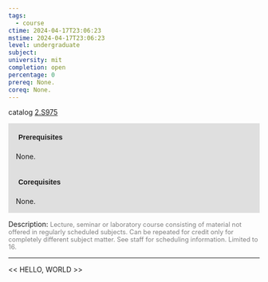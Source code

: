 ```yaml
---
tags:
  - course
ctime: 2024-04-17T23:06:23
mstime: 2024-04-17T23:06:23
level: undergraduate
subject: 
university: mit
completion: open
percentage: 0
prereq: None.
coreq: None.
---
```


catalog [2.S975](http://student.mit.edu/catalog/m2c.html#2.S975)

<span style="display: block; padding: 15px; background-color: rgb(100, 100, 100, 0.2);"><font id="m_prereq1986_0" style="display: block; font-family: Arial, sans-serif; font-weight: bold; padding: 5px">Prerequisites</font><br><span id="prereq1986_0">None.</span></span>
<span style="display: block; padding: 15px; background-color: rgb(100, 100, 100, 0.2);"><font id="m_coreq1986_0" style="display: block; font-family: Arial, sans-serif; font-weight: bold; padding: 5px">Corequisites</font><br><span id="coreq1986_0">None.</span></span>

<font style="">Description:</font>
<font style="color: grey; font-size: 0.8rem;">Lecture, seminar or laboratory course consisting of material not offered in regularly scheduled subjects. Can be repeated for credit only for completely different subject matter. See staff for scheduling information. Limited to 16.</font>



---

<< HELLO, WORLD >>
